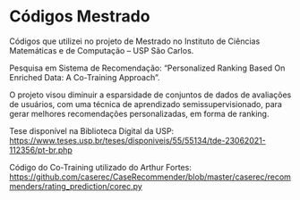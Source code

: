 # Códigos Mestrado

Códigos que utilizei no projeto de Mestrado no Instituto de Ciências Matemáticas e de Computação – USP São Carlos.

Pesquisa em Sistema de Recomendação: “Personalized Ranking Based On Enriched Data: A Co-Training Approach”. 

O projeto visou diminuir a esparsidade de conjuntos de dados de avaliações de usuários, com uma técnica de aprendizado semissupervisionado, para gerar melhores recomendações personalizadas, em forma de ranking. 

Tese disponível na Biblioteca Digital da USP: https://www.teses.usp.br/teses/disponiveis/55/55134/tde-23062021-112356/pt-br.php

Código do Co-Training utilizado do Arthur Fortes: https://github.com/caserec/CaseRecommender/blob/master/caserec/recommenders/rating_prediction/corec.py
